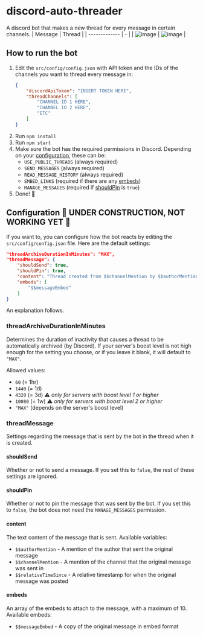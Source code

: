 # discord-auto-threader
A discord bot that makes a new thread for every message in certain channels.
| Message | Thread |
| ------------- | - |
| ![image](https://user-images.githubusercontent.com/35617441/130550016-02ef9479-342f-4cc0-b1d1-3de4f42a4c98.png) | ![image](https://user-images.githubusercontent.com/35617441/130549842-f046ba5a-311b-43c3-b3cd-aa2fd5642b35.png) |

## How to run the bot
1. Edit the `src/config/config.json` with API token and the IDs of the channels you want to thread every message in:
    ```json
    {
        "discordApiToken": "INSERT TOKEN HERE",
        "threadChannels": [
            "CHANNEL ID 1 HERE",
            "CHANNEL ID 2 HERE",
            "ETC"
        ]
    }
    ```
2. Run `npm install`
3. Run `npm start`
4. Make sure the bot has the required permissions in Discord. Depending on your [configuration](#configuration), these can be:
    - `USE_PUBLIC_THREADS` (always required)
    - `SEND_MESSAGES` (always required)
    - `READ_MESSAGE_HISTORY` (always required)
    - `EMBED_LINKS` (required if there are any [embeds](#embeds))
    - `MANAGE_MESSAGES` (required if [shouldPin](#shouldpin) is `true`)
5. Done! :tada:

## Configuration :construction: UNDER CONSTRUCTION, NOT WORKING YET :construction:
If you want to, you can configure how the bot reacts by editing the `src/config/config.json` file. Here are the default settings:
```json
"threadArchiveDurationInMinutes": "MAX",
"threadMessage": {
    "shouldSend": true,
    "shouldPin": true,
    "content": "Thread created from $$channelMention by $$authorMention $$relativeTimeSince with the following message:",
    "embeds": [
        "$$messageEmbed"
    ]
}
```
An explanation follows.

### threadArchiveDurationInMinutes
Determines the duration of inactivity that causes a thread to be automatically archived (by Discord). If your server's boost level is not high enough for the setting you choose, or if you leave it blank, it will default to `"MAX"`.

Allowed values:
- `60` (= 1hr)
- `1440` (= 1d)
- `4320` (= 3d) :warning: *only for servers with boost level 1 or higher*
- `10080` (= 1w) :warning: *only for servers with boost level 2 or higher*
- `"MAX"` (depends on the server's boost level)

### threadMessage
Settings regarding the message that is sent by the bot in the thread when it is created.

#### shouldSend
Whether or not to send a message. If you set this to `false`, the rest of these settings are ignored.

#### shouldPin
Whether or not to pin the message that was sent by the bot. If you set this to `false`, the bot does not need the `MANAGE_MESSAGES` permission.

#### content
The text content of the message that is sent. Available variables:
- `$$authorMention` - A mention of the author that sent the original message
- `$$channelMention` - A mention of the channel that the original message was sent in
- `$$relativeTimeSince` - A relative timestamp for when the original message was posted

#### embeds
An array of the embeds to attach to the message, with a maximum of 10. Available embeds:
- `$$messageEmbed` - A copy of the original message in embed format

